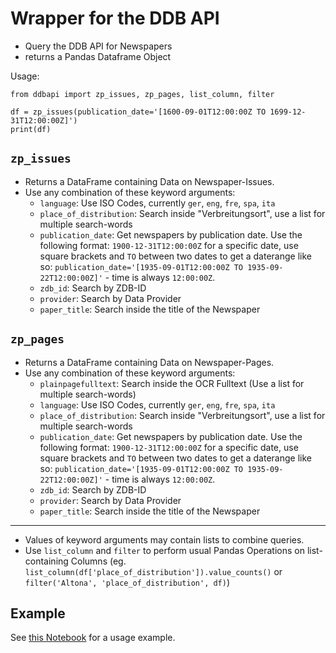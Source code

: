 # Wrapper for the DDB API

- Query the DDB API for Newspapers
- returns a Pandas Dataframe Object

Usage:

```
from ddbapi import zp_issues, zp_pages, list_column, filter

df = zp_issues(publication_date='[1600-09-01T12:00:00Z TO 1699-12-31T12:00:00Z]')
print(df)
```

## `zp_issues`

- Returns a DataFrame containing Data on Newspaper-Issues.
- Use any combination of these keyword arguments:
  - `language`: Use ISO Codes, currently `ger`, `eng`, `fre`, `spa`, `ita`
  - `place_of_distribution`: Search inside "Verbreitungsort", use a list for multiple search-words
  - `publication_date`: Get newspapers by publication date. Use the following format: `1900-12-31T12:00:00Z` for a specific date, use square brackets and `TO` between two dates to get a daterange like so: `publication_date='[1935-09-01T12:00:00Z TO 1935-09-22T12:00:00Z]'` - time is always `12:00:00Z`.
  - `zdb_id`: Search by ZDB-ID
  - `provider`: Search by Data Provider
  - `paper_title`: Search inside the title of the Newspaper

## `zp_pages`

- Returns a DataFrame containing Data on Newspaper-Pages.
- Use any combination of these keyword arguments:
  - `plainpagefulltext`: Search inside the OCR Fulltext (Use a list for multiple search-words)
  - `language`: Use ISO Codes, currently `ger`, `eng`, `fre`, `spa`, `ita`
  - `place_of_distribution`: Search inside "Verbreitungsort", use a list for multiple search-words
  - `publication_date`: Get newspapers by publication date. Use the following format: `1900-12-31T12:00:00Z` for a specific date, use square brackets and `TO` between two dates to get a daterange like so: `publication_date='[1935-09-01T12:00:00Z TO 1935-09-22T12:00:00Z]'` - time is always `12:00:00Z`.
  - `zdb_id`: Search by ZDB-ID
  - `provider`: Search by Data Provider
  - `paper_title`: Search inside the title of the Newspaper

---

- Values of keyword arguments may contain lists to combine queries.
- Use `list_column` and `filter` to perform usual Pandas Operations on list-containing Columns (eg. `list_column(df['place_of_distribution']).value_counts()` or `filter('Altona', 'place_of_distribution', df)`)

## Example

See [this Notebook](https://deepnote.com/@karkraeg/Zeitungsportal-API-2SJN2o4mSzWm10DpUHsRUQ) for a usage example.